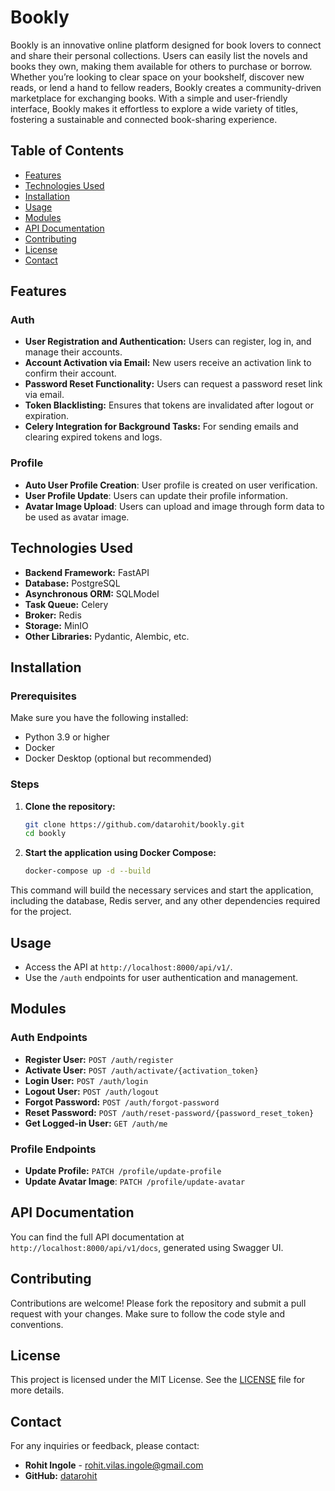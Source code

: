 # Bookly

Bookly is an innovative online platform designed for book lovers to connect and share their personal collections. Users can easily list the novels and books they own, making them available for others to purchase or borrow. Whether you’re looking to clear space on your bookshelf, discover new reads, or lend a hand to fellow readers, Bookly creates a community-driven marketplace for exchanging books. With a simple and user-friendly interface, Bookly makes it effortless to explore a wide variety of titles, fostering a sustainable and connected book-sharing experience.

## Table of Contents

- [Features](#features)
- [Technologies Used](#technologies-used)
- [Installation](#installation)
- [Usage](#usage)
- [Modules](#modules)
- [API Documentation](#api-documentation)
- [Contributing](#contributing)
- [License](#license)
- [Contact](#contact)

## Features

### Auth

- **User Registration and Authentication:** Users can register, log in, and manage their accounts.
- **Account Activation via Email:** New users receive an activation link to confirm their account.
- **Password Reset Functionality:** Users can request a password reset link via email.
- **Token Blacklisting:** Ensures that tokens are invalidated after logout or expiration.
- **Celery Integration for Background Tasks:** For sending emails and clearing expired tokens and logs.

### Profile

- **Auto User Profile Creation**: User profile is created on user verification.
- **User Profile Update**: Users can update their profile information.
- **Avatar Image Upload**: Users can upload and image through form data to be used as avatar image.

## Technologies Used

- **Backend Framework:** FastAPI
- **Database:** PostgreSQL
- **Asynchronous ORM:** SQLModel
- **Task Queue:** Celery
- **Broker:** Redis
- **Storage:** MinIO
- **Other Libraries:** Pydantic, Alembic, etc.

## Installation

### Prerequisites

Make sure you have the following installed:

- Python 3.9 or higher
- Docker
- Docker Desktop (optional but recommended)

### Steps

1. **Clone the repository:**

    ```bash
    git clone https://github.com/datarohit/bookly.git
    cd bookly
    ```

2. **Start the application using Docker Compose:**

    ```bash
    docker-compose up -d --build
    ```

This command will build the necessary services and start the application, including the database, Redis server, and any other dependencies required for the project.

## Usage

- Access the API at `http://localhost:8000/api/v1/`.
- Use the `/auth` endpoints for user authentication and management.

## Modules

### Auth Endpoints

- **Register User:** `POST /auth/register`
- **Activate User:** `POST /auth/activate/{activation_token}`
- **Login User:** `POST /auth/login`
- **Logout User:** `POST /auth/logout`
- **Forgot Password:** `POST /auth/forgot-password`
- **Reset Password:** `POST /auth/reset-password/{password_reset_token}`
- **Get Logged-in User:** `GET /auth/me`

### Profile Endpoints

- **Update Profile:** `PATCH /profile/update-profile`
- **Update Avatar Image**: `PATCH /profile/update-avatar`

## API Documentation

You can find the full API documentation at `http://localhost:8000/api/v1/docs`, generated using Swagger UI.

## Contributing

Contributions are welcome! Please fork the repository and submit a pull request with your changes. Make sure to follow the code style and conventions.

## License

This project is licensed under the MIT License. See the [LICENSE](https://github.com/DataRohit/Bookly/blob/master/license) file for more details.

## Contact

For any inquiries or feedback, please contact:

- **Rohit Ingole** - [rohit.vilas.ingole@gmail.com](mailto:rohit.vilas.ingole@gmail.com)
- **GitHub:** [datarohit](https://github.com/datarohit)
